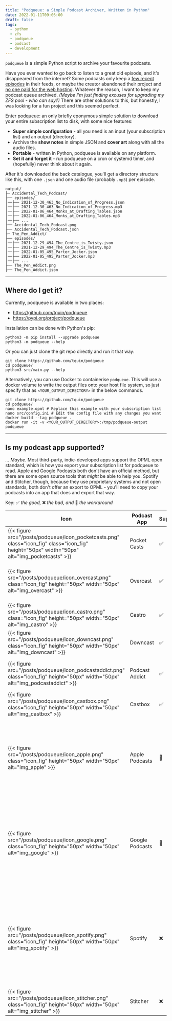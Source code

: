 ```yaml
---
title: "Podqueue: a Simple Podcast Archiver, Written in Python"
date: 2022-01-11T09:05:00
draft: false
tags:
  - python
  - zfs
  - podqueue
  - podcast
  - development
---
```


`podqueue` is a simple Python script to archive your favourite podcasts.

<!--more-->

Have you ever wanted to go back to listen to a great old episode, and it's disappeared from the internet? Some podcasts only keep a [few recent episodes][link_amt] in their feeds, or maybe the creator abandoned their project and [no one paid for the web hosting][link_abstract]. Whatever the reason, I want to keep my podcast queue archived. _(Maybe I'm just finding excuses for upgrading my ZFS pool - who can say?)_ There are other solutions to this, but honestly, I was looking for a fun project and this seemed perfect.

Enter podqueue: an only briefly eponymous simple solution to download your entire subscription list to disk, with some nice features:

* **Super simple configuration** - all you need is an input (your subscription list) and an output (directory).
* Archive the **show notes** in simple JSON and **cover art** along with all the audio files.
* **Portable** - written in Python, podqueue is available on any platform.
* **Set it and forget it** - run podqueue on a cron or systemd timer, and (hopefully) never think about it again.

After it's downloaded the back catalogue, you'll get a directory structure like this, with one `.json` and one audio file (probably `.mp3`) per episode.

```
output/
├─ Accidental_Tech_Podcast/
├── episodes/
│──├── 2021-12-30_463_No_Indication_of_Progress.json
│──├── 2021-12-30_463_No_Indication_of_Progress.mp3
│──├── 2022-01-06_464_Monks_at_Drafting_Tables.json
│──├── 2022-01-06_464_Monks_at_Drafting_Tables.mp3
│──├── ...
├── Accidental_Tech_Podcast.png
├── Accidental_Tech_Podcast.json
├─ The_Pen_Addict/
├── episodes/
│──├── 2021-12-29_494_The_Centre_is_Twisty.json
│──├── 2021-12-29_494_The_Centre_is_Twisty.mp3
│──├── 2022-01-05_495_Parter_Jocker.json
│──├── 2022-01-05_495_Parter_Jocker.mp3
│──├── ...
├── The_Pen_Addict.png
├── The_Pen_Addict.json

```

---

## Where do I get it?

Currently, podqueue is available in two places:

* https://github.com/tquin/podqueue
* https://pypi.org/project/podqueue

Installation can be done with Python's pip:

```
python3 -m pip install --upgrade podqueue
python3 -m podqueue --help
```

Or you can just clone the git repo directly and run it that way:

```
git clone https://github.com/tquin/podqueue
cd podqueue/
python3 src/main.py --help
```

Alternatively, you can use Docker to containerise `podqueue`. This will use a docker volume to write the output files onto your host file system, so just specify that as `<YOUR_OUTPUT_DIRECTORY>` in the below commands.

```
git clone https://github.com/tquin/podqueue
cd podqueue/
nano example.opml # Replace this example with your subscription list
nano src/config.ini # Edit the config file with any changes you want
docker build --tag podqueue .
docker run -it -v <YOUR_OUTPUT_DIRECTORY>:/tmp/podqueue-output podqueue
```

---

## Is my podcast app supported?

_... Maybe._ Most third-party, indie-developed apps support the OPML open standard, which is how you export your subscription list for podqueue to read. Apple and Google Podcasts both don't have an official method, but there are some open source tools that _might_ be able to help you. Spotify and Stitcher, though, because they use proprietary systems and not open standards, both don't offer an export to OPML - you'll need to copy your podcasts into an app that does and export that way.

Key: ✅ _the good,_ ❌ _the bad, and_ 🔨 _the workaround_

<!--
{{< figure src="/posts/podqueue/icon_pocketcasts.png" class="icon_fig" class="icon_fig" height="50px" width="50px" alt="img_pocketcasts" >}}
-->

|Icon|Podcast App|Supported|OPML Export Options|
|---|---|---|---|
|{{< figure src="/posts/podqueue/icon_pocketcasts.png" class="icon_fig" class="icon_fig" height="50px" width="50px" alt="img_pocketcasts" >}}|Pocket Casts|✅|[OPML export](https://support.pocketcasts.com/article/exporting-an-opml/)|
|{{< figure src="/posts/podqueue/icon_overcast.png" class="icon_fig" height="50px" width="50px"  alt="img_overcast" >}}|Overcast|✅|Option available in the app's Settings page, or [here on the web.](https://overcast.fm/account/export_opml)|
|{{< figure src="/posts/podqueue/icon_castro.png" class="icon_fig" height="50px" width="50px"  alt="img_castro" >}}|Castro|✅|[Export Subscriptions](https://castro.fm/support/export-subscriptions)|
|{{< figure src="/posts/podqueue/icon_downcast.png" class="icon_fig" height="50px" width="50px"  alt="img_downcast" >}}|Downcast|✅|[Exporting Podcast Subscriptions](https://support.downcast.fm/article/vYyHP2SOOc-exporting-podcast-subscriptions)|
|{{< figure src="/posts/podqueue/icon_podcastaddict.png" class="icon_fig" height="50px" width="50px"  alt="img_podcastaddict" >}}|Podcast Addict|✅|[How can I backup and restore my subscription & data?](https://podcastaddict.com/faq/20)|
|{{< figure src="/posts/podqueue/icon_castbox.png" class="icon_fig" height="50px" width="50px"  alt="img_castbox" >}}|Castbox|✅|[OPML Export](https://helpcenter.castbox.fm/portal/en/kb/articles/settings-on-the-personal-tab-android#OPML_Export)| 
|{{< figure src="/posts/podqueue/icon_apple.png" class="icon_fig" height="50px" width="50px"  alt="img_apple" >}}|Apple Podcasts|🔨|Not available in iOS app or macOS since Catalina. However, if you sync your podcasts to your Mac, there is an [open-source workaround.](https://liujiacai.net/podcasts-opml-exporter/)|
|{{< figure src="/posts/podqueue/icon_google.png" class="icon_fig" height="50px" width="50px"  alt="img_google" >}}|Google Podcasts|🔨|Officially unavailable. There is a [Gist by @telmen](https://gist.github.com/telmen/4d67cba98ba7181424a681c1cbfc5f34) (I tested, seems to work) that can be run in your browser's Devtools if you're feeling lucky.|
|{{< figure src="/posts/podqueue/icon_spotify.png" class="icon_fig" height="50px" width="50px"  alt="img_spotify" >}}|Spotify|❌|Not available, since Spotify doesn't use open Podcast standards. Community suggestion is ['now reaching the internal teams at Spotify'](https://community.spotify.com/t5/Live-Ideas/Podcasts-Import-for-Podcasts-OPML/idi-p/4423445), as of six months ago.|
|{{< figure src="/posts/podqueue/icon_stitcher.png" class="icon_fig" height="50px" width="50px"  alt="img_stitcher" >}}|Stitcher|❌|Not available.|


[link_amt]: https://answermethispodcast.com/
[link_abstract]: https://www.instagram.com/abstractnonsenseftp/
